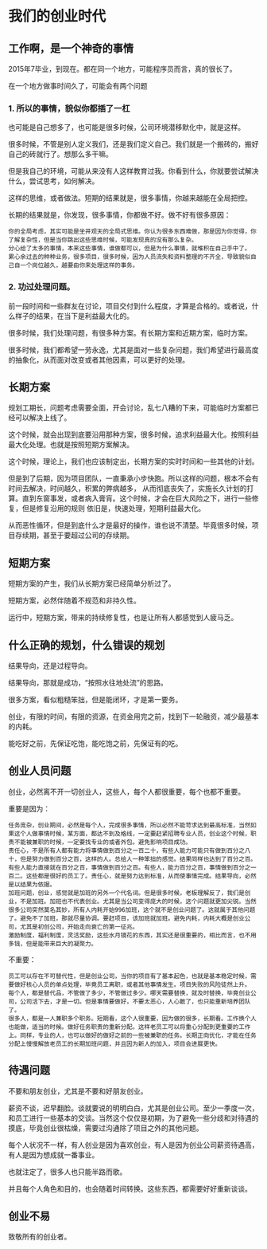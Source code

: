 # 我们的创业时代

## 工作啊，是一个神奇的事情

2015年7毕业，到现在。都在同一个地方，可能程序员而言，真的很长了。

在一个地方做事时间久了，可能会有两个问题
### 1. 所以的事情，貌似你都插了一杠

也可能是自己想多了，也可能是很多时候，公司环境潜移默化中，就是这样。

很多时候，不管是别人定义我们，还是我们定义自己。我们就是一个搬砖的，搬好自己的砖就行了。想那么多干嘛。

但是我自己的环境，可能从来没有人这样教育过我。你看到什么，你就要尝试解决什么，尝试思考，如何解决。

这样的思维，或者做法。短期的结果就是，很多事情，你越来越能在全局把控。

长期的结果就是，你发现，很多事情，你都做不好。做不好有很多原因：

    你的全局考虑，其实可能是坐井观天的全局式思维。你认为很多东西难做，那是因为你觉得，你了解复杂性，但是当你跳出这些思维时候，可能发现真的没有那么复杂。
    分心给了太多的事情，本来这些事情，谁做都可以，但是为什么事情，就堆积在自己手中了。
    累心余过去的种种业务，很多项目，很多时候，因为人员流失和资料整理的不齐全，导致貌似自己自一个岗位越久，越要由你来处理这样的事务。

### 2. 功过处理问题。

前一段时间和一些群友在讨论，项目交付到什么程度，才算是合格的。或者说，什么样子的结果，在当下是利益最大化的。

很多时候，我们处理问题，有很多种方案。有长期方案和近期方案，临时方案。

很多时候，我们都希望一劳永逸，尤其是面对一些复杂问题，我们希望进行最高度的抽象化，从而面对改变或者其他因素，可以更好的处理。

## 长期方案

规划工期长，问题考虑需要全面，开会讨论，乱七八糟的下来，可能临时方案都已经可以解决上线了。

这个时候，就会出现到底要沿用那种方案，很多时候，追求利益最大化。按照利益最大化处理。也就是按照短期方案解决。

这个时候，理论上，我们也应该制定出，长期方案的实时时间和一些其他的计划。

但是到了后期，因为项目团队，一直秉承小步快跑。所以这样的问题，根本不会有时间去解决，时间越久，积累的弊病越多，
从而彻底丧失了，实施长久计划的打算。直到东窗事发，或者病入膏肓。这个时候，才会在巨大风险之下，进行一些修复，但是修复沿用的规则
依旧是，快速处理，短期利益最大化。

从而恶性循环，但是到底什么才是最好的操作，谁也说不清楚。毕竟很多时候，项目存续期，甚至于要超过公司的存续期。

## 短期方案

短期方案的产生，我们从长期方案已经简单分析过了。

短期方案，必然伴随着不规范和非持久性。

运行中，短期方案，带来的持续修复性，也是让所有人都感觉到人疲马乏。

## 什么正确的规划，什么错误的规划

结果导向，还是过程导向。

结果导向，那就是成功，“按照水往地处流”的思路。

很多方案，看似粗糙笨拙，但是能闭环，才是第一要务。

创业，有限的时间，有限的资源，在资金用完之前，找到下一轮融资，减少最基本的内耗。

能吃好之前，先保证吃饱，能吃饱之前，先保证有的吃。

## 创业人员问题

创业，必然离不开一切创业人，这些人，每个人都很重要，每个也都不重要。

重要是因为：

    任务庞杂，创业期间，必然是每个人，完成很多事情，所以必然不能苛求达到最高标准，当然如果这个人做事情时候，某方面，都达不到及格线，一定要赶紧招聘专业人员，创业这个时候，职责不能被兼职的时候，一定要找专业的或者外包。避免影响项目成功。
    责任心，不是所有人都有能力将事情做到百分之一百二十，有些人能力可能只有做到百分之八十，但是努力做到百分之百，这样的人。总给人一种笨拙的感觉。结果同样也达到了百分之百。有些人能力直接就在百分之百，事情做到百分之百。有些人，能力百分之百，事情做到百分之一百二。这些都是很好的员工了。责任心，就是努力达到标准，从而使事情完成。结果导向，必然是以结果为依据。
    加班问题，创业，感觉就是加班的另外一个代名词。但是很多时候，老板理解反了，我们是创业，不是加班。加班也不代表创业。尤其是当公司变得庞大的时候，这个问题就更加尖锐。当然很多公司突然莫名其妙，所有人内耗开始996加班，这个就不是创业问题了。这就属于其他问题了。避免不了加班，那就尽量协调。要赶项目，该加班就加班。避免内耗，内耗大概是创业公司，尤其是初创公司，开始走向衰亡的第一征兆。
    激励制度，福利制度，灵活奖励，这些水月镜花的东西，其实还是很重要的，相比而言，也不用多钱，但是能带来巨大的凝聚力。

不重要：

    员工可以存在不可替代性，但是创业公司，当你的项目有了基本起色，也就是基本稳定时候，需要做好核心人员的单点处理，毕竟员工离职，或者其他事情发生。项目失败的风险徒然上升。
    每个人，都是替代品，不管做了多少，不管做过多少。哪天需要替换，就及时替换，毕竟创业公司，公司活下去，才是一切。但是事情要做好，不要太恶心，人心散了，也只能重新培养团队了。
    很多人，都是一人兼职多个职务。短期看，这个人很重要，因为做的很多，长期看。工作换个人也能做，适当的时候。做好任务职责的重新分配。这样老员工可以将重心分配到更重要的工作上。同样，专业的人，也可以做好的做好之前的一些被兼职的任务。长期正向优化，才能在任务分配上慢慢解放老员工的长期加班问题，并且因为新人的加入，项目会进展更快。

## 待遇问题

不要和朋友创业，尤其是不要和好朋友创业。

薪资不谈，迟早翻脸。谈就要说的明明白白，尤其是创业公司。至少一季度一次，和员工进行一些基本的交谈。当然这个仅仅是初期，为了避免一些分歧和对待遇的摸底，毕竟创业很枯燥，需要过沟通除了项目之外的其他问题。

每个人状况不一样，有人创业是因为喜欢创业，有人是因为创业公司薪资待遇高，有人是因为想成就一番事业。

也就注定了，很多人也只能半路而歌。

并且每个人角色和目的，也会随着时间转换。这些东西，都需要好好重新谈谈。

## 创业不易

致敬所有的创业者。